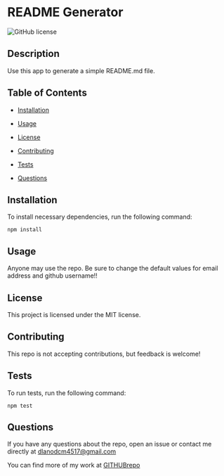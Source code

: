 # README Generator
![GitHub license](https://img.shields.io/badge/license-MIT-blue.svg)

## Description

Use this app to generate a simple README.md file.

## Table of Contents

* [Installation](#installation)

* [Usage](#usage)

* [License](#license)

* [Contributing](#contributing)

* [Tests](#tests)

* [Questions](#questions)


## Installation

To install necessary dependencies, run the following command:

```
npm install
```

## Usage

Anyone may use the repo. Be sure to change the default values for email address and github username!!

## License

This project is licensed under the MIT license.

## Contributing

This repo is not accepting contributions, but feedback is welcome!

## Tests

To run tests, run the following command:

```
npm test
```

## Questions

If you have any questions about the repo, open an issue or contact me directly at dlanodcm4517@gmail.com

You can find more of my work at [GITHUBrepo](https://github.com/lisamcgautier)